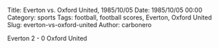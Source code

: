 Title: Everton vs. Oxford United, 1985/10/05
Date: 1985/10/05 00:00
Category: sports
Tags: football, football scores, Everton, Oxford United
Slug: everton-vs-oxford-united
Author: carbonero


Everton 2 - 0 Oxford United
